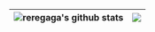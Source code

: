 | <img align="center" src="https://github-readme-stats.vercel.app/api?username=reregaga&show_icons=true&include_all_commits=true&theme=buefy&hide_border=true" alt="reregaga's github stats" /> | <img align="center" src="https://github-readme-stats.vercel.app/api/top-langs/?username=reregaga&layout=compact&theme=buefy&hide_border=true" /> |
| ------------- | ------------- |
